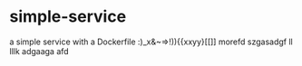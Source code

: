 # simple-service

a simple service with a Dockerfile :)_x&~=>!)){{xxyy}[[]]
morefd
szgasadgf
ll
lllk
adgaaga
afd

